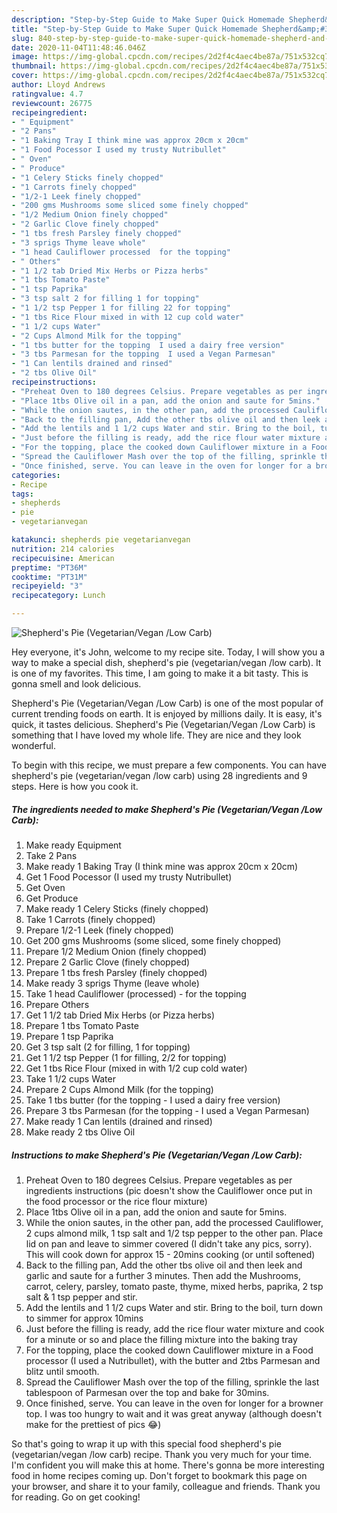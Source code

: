 ```yaml
---
description: "Step-by-Step Guide to Make Super Quick Homemade Shepherd&amp;#39;s Pie (Vegetarian/Vegan /Low Carb)"
title: "Step-by-Step Guide to Make Super Quick Homemade Shepherd&amp;#39;s Pie (Vegetarian/Vegan /Low Carb)"
slug: 840-step-by-step-guide-to-make-super-quick-homemade-shepherd-and-39-s-pie-vegetarian-vegan-low-carb
date: 2020-11-04T11:48:46.046Z
image: https://img-global.cpcdn.com/recipes/2d2f4c4aec4be87a/751x532cq70/shepherds-pie-vegetarianvegan-low-carb-recipe-main-photo.jpg
thumbnail: https://img-global.cpcdn.com/recipes/2d2f4c4aec4be87a/751x532cq70/shepherds-pie-vegetarianvegan-low-carb-recipe-main-photo.jpg
cover: https://img-global.cpcdn.com/recipes/2d2f4c4aec4be87a/751x532cq70/shepherds-pie-vegetarianvegan-low-carb-recipe-main-photo.jpg
author: Lloyd Andrews
ratingvalue: 4.7
reviewcount: 26775
recipeingredient:
- " Equipment"
- "2 Pans"
- "1 Baking Tray I think mine was approx 20cm x 20cm"
- "1 Food Pocessor I used my trusty Nutribullet"
- " Oven"
- " Produce"
- "1 Celery Sticks finely chopped"
- "1 Carrots finely chopped"
- "1/2-1 Leek finely chopped"
- "200 gms Mushrooms some sliced some finely chopped"
- "1/2 Medium Onion finely chopped"
- "2 Garlic Clove finely chopped"
- "1 tbs fresh Parsley finely chopped"
- "3 sprigs Thyme leave whole"
- "1 head Cauliflower processed  for the topping"
- " Others"
- "1 1/2 tab Dried Mix Herbs or Pizza herbs"
- "1 tbs Tomato Paste"
- "1 tsp Paprika"
- "3 tsp salt 2 for filling 1 for topping"
- "1 1/2 tsp Pepper 1 for filling 22 for topping"
- "1 tbs Rice Flour mixed in with 12 cup cold water"
- "1 1/2 cups Water"
- "2 Cups Almond Milk for the topping"
- "1 tbs butter for the topping  I used a dairy free version"
- "3 tbs Parmesan for the topping  I used a Vegan Parmesan"
- "1 Can lentils drained and rinsed"
- "2 tbs Olive Oil"
recipeinstructions:
- "Preheat Oven to 180 degrees Celsius. Prepare vegetables as per ingredients instructions (pic doesn&#39;t show the Cauliflower once put in the food processor or the rice flour mixture)"
- "Place 1tbs Olive oil in a pan, add the onion and saute for 5mins."
- "While the onion sautes, in the other pan, add the processed Cauliflower, 2 cups almond milk, 1 tsp salt and 1/2 tsp pepper to the other pan. Place lid on pan and leave to simmer covered (I didn&#39;t take any pics, sorry). This will cook down for approx 15 - 20mins cooking (or until softened)"
- "Back to the filling pan, Add the other tbs olive oil and then leek and garlic and saute for a further 3 minutes. Then add the Mushrooms, carrot, celery, parsley, tomato paste, thyme, mixed herbs, paprika, 2 tsp salt &amp; 1 tsp pepper and stir."
- "Add the lentils and 1 1/2 cups Water and stir. Bring to the boil, turn down to simmer for approx 10mins"
- "Just before the filling is ready, add the rice flour water mixture and cook for a minute or so and place the filling mixture into the baking tray"
- "For the topping, place the cooked down Cauliflower mixture in a Food processor (I used a Nutribullet), with the butter and 2tbs Parmesan and blitz until smooth."
- "Spread the Cauliflower Mash over the top of the filling, sprinkle the last tablespoon of Parmesan over the top and bake for 30mins."
- "Once finished, serve. You can leave in the oven for longer for a browner top. I was too hungry to wait and it was great anyway (although doesn&#39;t make for the prettiest of pics 😂)"
categories:
- Recipe
tags:
- shepherds
- pie
- vegetarianvegan

katakunci: shepherds pie vegetarianvegan 
nutrition: 214 calories
recipecuisine: American
preptime: "PT36M"
cooktime: "PT31M"
recipeyield: "3"
recipecategory: Lunch

---
```



![Shepherd&#39;s Pie (Vegetarian/Vegan /Low Carb)](https://img-global.cpcdn.com/recipes/2d2f4c4aec4be87a/751x532cq70/shepherds-pie-vegetarianvegan-low-carb-recipe-main-photo.jpg)

Hey everyone, it's John, welcome to my recipe site. Today, I will show you a way to make a special dish, shepherd&#39;s pie (vegetarian/vegan /low carb). It is one of my favorites. This time, I am going to make it a bit tasty. This is gonna smell and look delicious.



Shepherd&#39;s Pie (Vegetarian/Vegan /Low Carb) is one of the most popular of current trending foods on earth. It is enjoyed by millions daily. It is easy, it's quick, it tastes delicious. Shepherd&#39;s Pie (Vegetarian/Vegan /Low Carb) is something that I have loved my whole life. They are nice and they look wonderful.


To begin with this recipe, we must prepare a few components. You can have shepherd&#39;s pie (vegetarian/vegan /low carb) using 28 ingredients and 9 steps. Here is how you cook it.

<!--inarticleads1-->

##### The ingredients needed to make Shepherd&#39;s Pie (Vegetarian/Vegan /Low Carb):

1. Make ready  Equipment
1. Take 2 Pans
1. Make ready 1 Baking Tray (I think mine was approx 20cm x 20cm)
1. Get 1 Food Pocessor (I used my trusty Nutribullet)
1. Get  Oven
1. Get  Produce
1. Make ready 1 Celery Sticks (finely chopped)
1. Take 1 Carrots (finely chopped)
1. Prepare 1/2-1 Leek (finely chopped)
1. Get 200 gms Mushrooms (some sliced, some finely chopped)
1. Prepare 1/2 Medium Onion (finely chopped)
1. Prepare 2 Garlic Clove (finely chopped)
1. Prepare 1 tbs fresh Parsley (finely chopped)
1. Make ready 3 sprigs Thyme (leave whole)
1. Take 1 head Cauliflower (processed) - for the topping
1. Prepare  Others
1. Get 1 1/2 tab Dried Mix Herbs (or Pizza herbs)
1. Prepare 1 tbs Tomato Paste
1. Prepare 1 tsp Paprika
1. Get 3 tsp salt (2 for filling, 1 for topping)
1. Get 1 1/2 tsp Pepper (1 for filling, 2/2 for topping)
1. Get 1 tbs Rice Flour (mixed in with 1/2 cup cold water)
1. Take 1 1/2 cups Water
1. Prepare 2 Cups Almond Milk (for the topping)
1. Take 1 tbs butter (for the topping - I used a dairy free version)
1. Prepare 3 tbs Parmesan (for the topping - I used a Vegan Parmesan)
1. Make ready 1 Can lentils (drained and rinsed)
1. Make ready 2 tbs Olive Oil




<!--inarticleads2-->

##### Instructions to make Shepherd&#39;s Pie (Vegetarian/Vegan /Low Carb):

1. Preheat Oven to 180 degrees Celsius. Prepare vegetables as per ingredients instructions (pic doesn&#39;t show the Cauliflower once put in the food processor or the rice flour mixture)
1. Place 1tbs Olive oil in a pan, add the onion and saute for 5mins.
1. While the onion sautes, in the other pan, add the processed Cauliflower, 2 cups almond milk, 1 tsp salt and 1/2 tsp pepper to the other pan. Place lid on pan and leave to simmer covered (I didn&#39;t take any pics, sorry). This will cook down for approx 15 - 20mins cooking (or until softened)
1. Back to the filling pan, Add the other tbs olive oil and then leek and garlic and saute for a further 3 minutes. Then add the Mushrooms, carrot, celery, parsley, tomato paste, thyme, mixed herbs, paprika, 2 tsp salt &amp; 1 tsp pepper and stir.
1. Add the lentils and 1 1/2 cups Water and stir. Bring to the boil, turn down to simmer for approx 10mins
1. Just before the filling is ready, add the rice flour water mixture and cook for a minute or so and place the filling mixture into the baking tray
1. For the topping, place the cooked down Cauliflower mixture in a Food processor (I used a Nutribullet), with the butter and 2tbs Parmesan and blitz until smooth.
1. Spread the Cauliflower Mash over the top of the filling, sprinkle the last tablespoon of Parmesan over the top and bake for 30mins.
1. Once finished, serve. You can leave in the oven for longer for a browner top. I was too hungry to wait and it was great anyway (although doesn&#39;t make for the prettiest of pics 😂)




So that's going to wrap it up with this special food shepherd&#39;s pie (vegetarian/vegan /low carb) recipe. Thank you very much for your time. I'm confident you will make this at home. There's gonna be more interesting food in home recipes coming up. Don't forget to bookmark this page on your browser, and share it to your family, colleague and friends. Thank you for reading. Go on get cooking!
